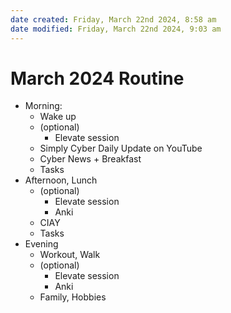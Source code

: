 ```yaml
---
date created: Friday, March 22nd 2024, 8:58 am
date modified: Friday, March 22nd 2024, 9:03 am
---
```


# March 2024 Routine
- Morning:
	- Wake up
	- (optional) 
		- Elevate session
	- Simply Cyber Daily Update on YouTube
	- Cyber News + Breakfast
	- Tasks
- Afternoon, Lunch
	- (optional) 
		- Elevate session
		- Anki
	- CIAY 
	- Tasks
- Evening
	- Workout, Walk
	- (optional) 
		- Elevate session
		- Anki
	- Family, Hobbies